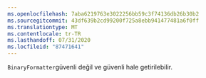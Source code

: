 ```yaml
---
ms.openlocfilehash: 7aba6219763e3022256bb59c3f74136db26b30b2
ms.sourcegitcommit: 43df639b2cd99200f725a8ebb941477481a6f0ff
ms.translationtype: MT
ms.contentlocale: tr-TR
ms.lasthandoff: 07/31/2020
ms.locfileid: "87471641"
---
```

`BinaryFormatter`güvenli değil ve güvenli hale getirilebilir.
